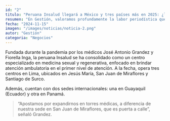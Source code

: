 ```yaml
---
id: "2"
titulo: "Peruana Insalud llegará a México y tres países más en 2025: ¿lo hará bajo franquicia?"
resumen: "En Gestión, valoramos profundamente la labor periodística que realizamos para mantenerlos informados. Por ello, les recordamos que no está permitido, reproducir, comercializar, distribuir, copiar total o parcialmente los contenidos que publicamos en nuestra web, sin autorizacion previa y expresa de Empresa Editora El Comercio S.A."
fecha: "2024-11-15"
imagen: "/images/noticias/noticia-2.png"
autor: "Gestión"
categoria: "Negocios"
---
```


Fundada durante la pandemia por los médicos José Antonio Grandez y Fiorella Inga, la peruana Insalud se ha consolidado como un centro especializado en medicina sexual y regenerativa, enfocado en brindar atención ambulatoria en el primer nivel de atención. A la fecha, opera tres centros en Lima, ubicados en Jesús María, San Juan de Miraflores y Santiago de Surco.

Además, cuentan con dos sedes internacionales: una en Guayaquil (Ecuador) y otra en Panamá.

> “Apostamos por expandirnos en torres médicas, a diferencia de nuestra sede en San Juan de Miraflores, que es puerta a calle”, señaló Grandez.



